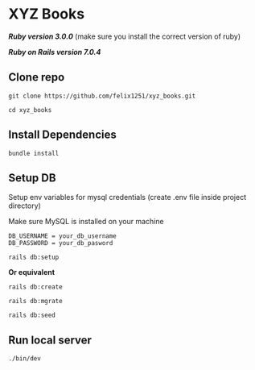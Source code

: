 # XYZ Books

***Ruby version 3.0.0*** (make sure you install the correct version of ruby)

***Ruby on Rails version 7.0.4***

## Clone repo
```
git clone https://github.com/felix1251/xyz_books.git
```
```
cd xyz_books
```
## Install Dependencies
```
bundle install
```
## **Setup DB**
Setup env variables for mysql credentials (create .env file inside project directory)

Make sure MySQL is installed on your machine
```
DB_USERNAME = your_db_username
DB_PASSWORD = your_db_pasword
```
```
rails db:setup
```
**Or equivalent**
```
rails db:create
```
```
rails db:mgrate
```
```
rails db:seed
```
## **Run local server**
```
./bin/dev
```